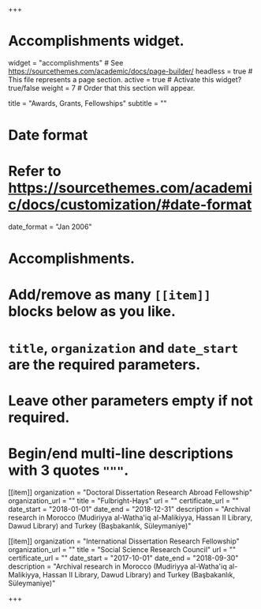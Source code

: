 +++
# Accomplishments widget.
widget = "accomplishments"  # See https://sourcethemes.com/academic/docs/page-builder/
headless = true  # This file represents a page section.
active = true  # Activate this widget? true/false
weight = 7  # Order that this section will appear.

title = "Awards, Grants, Fellowships"
subtitle = ""

# Date format
#   Refer to https://sourcethemes.com/academic/docs/customization/#date-format
date_format = "Jan 2006"

# Accomplishments.
#   Add/remove as many `[[item]]` blocks below as you like.
#   `title`, `organization` and `date_start` are the required parameters.
#   Leave other parameters empty if not required.
#   Begin/end multi-line descriptions with 3 quotes `"""`.

[[item]]
  organization = "Doctoral Dissertation Research Abroad Fellowship"
  organization_url = ""
  title = "Fulbright-Hays"
  url = ""
  certificate_url = ""
  date_start = "2018-01-01"
  date_end = "2018-12-31"
  description = "Archival research in Morocco (Mudiriyya al-Watha'iq al-Malikiyya, Hassan II Library, Dawud Library) and Turkey (Başbakanlık, Süleymaniye)"
  
  [[item]]
    organization = "International Dissertation Research Fellowship"
    organization_url = ""
    title = "Social Science Research Council"
    url = ""
    certificate_url = ""
    date_start = "2017-10-01"
    date_end = "2018-09-30"
    description = "Archival research in Morocco (Mudiriyya al-Watha'iq al-Malikiyya, Hassan II Library, Dawud Library) and Turkey (Başbakanlık, Süleymaniye)"
  

+++
